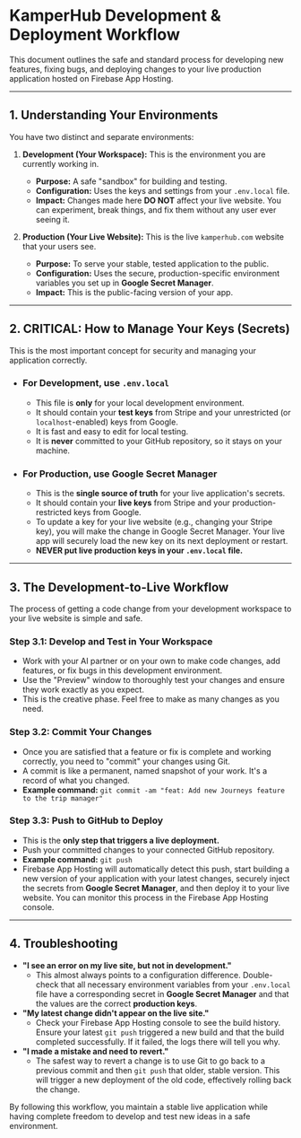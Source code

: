 # KamperHub Development & Deployment Workflow

This document outlines the safe and standard process for developing new features, fixing bugs, and deploying changes to your live production application hosted on Firebase App Hosting.

---

## **1. Understanding Your Environments**

You have two distinct and separate environments:

1.  **Development (Your Workspace):** This is the environment you are currently working in.
    *   **Purpose:** A safe "sandbox" for building and testing.
    *   **Configuration:** Uses the keys and settings from your `.env.local` file.
    *   **Impact:** Changes made here **DO NOT** affect your live website. You can experiment, break things, and fix them without any user ever seeing it.

2.  **Production (Your Live Website):** This is the live `kamperhub.com` website that your users see.
    *   **Purpose:** To serve your stable, tested application to the public.
    *   **Configuration:** Uses the secure, production-specific environment variables you set up in **Google Secret Manager**.
    *   **Impact:** This is the public-facing version of your app.

---

## **2. CRITICAL: How to Manage Your Keys (Secrets)**

This is the most important concept for security and managing your application correctly.

*   ### **For Development, use `.env.local`**
    *   This file is **only** for your local development environment.
    *   It should contain your **test keys** from Stripe and your unrestricted (or `localhost`-enabled) keys from Google.
    *   It is fast and easy to edit for local testing.
    *   It is **never** committed to your GitHub repository, so it stays on your machine.

*   ### **For Production, use Google Secret Manager**
    *   This is the **single source of truth** for your live application's secrets.
    *   It should contain your **live keys** from Stripe and your production-restricted keys from Google.
    *   To update a key for your live website (e.g., changing your Stripe key), you will make the change in Google Secret Manager. Your live app will securely load the new key on its next deployment or restart.
    *   **NEVER put live production keys in your `.env.local` file.**

---

## **3. The Development-to-Live Workflow**

The process of getting a code change from your development workspace to your live website is simple and safe.

### **Step 3.1: Develop and Test in Your Workspace**

*   Work with your AI partner or on your own to make code changes, add features, or fix bugs in this development environment.
*   Use the "Preview" window to thoroughly test your changes and ensure they work exactly as you expect.
*   This is the creative phase. Feel free to make as many changes as you need.

### **Step 3.2: Commit Your Changes**

*   Once you are satisfied that a feature or fix is complete and working correctly, you need to "commit" your changes using Git.
*   A commit is like a permanent, named snapshot of your work. It's a record of what you changed.
*   **Example command:** `git commit -am "feat: Add new Journeys feature to the trip manager"`

### **Step 3.3: Push to GitHub to Deploy**

*   This is the **only step that triggers a live deployment.**
*   Push your committed changes to your connected GitHub repository.
*   **Example command:** `git push`
*   Firebase App Hosting will automatically detect this push, start building a new version of your application with your latest changes, securely inject the secrets from **Google Secret Manager**, and then deploy it to your live website. You can monitor this process in the Firebase App Hosting console.

---

## **4. Troubleshooting**

*   **"I see an error on my live site, but not in development."**
    *   This almost always points to a configuration difference. Double-check that all necessary environment variables from your `.env.local` file have a corresponding secret in **Google Secret Manager** and that the values are the correct **production keys**.
*   **"My latest change didn't appear on the live site."**
    *   Check your Firebase App Hosting console to see the build history. Ensure your latest `git push` triggered a new build and that the build completed successfully. If it failed, the logs there will tell you why.
*   **"I made a mistake and need to revert."**
    *   The safest way to revert a change is to use Git to go back to a previous commit and then `git push` that older, stable version. This will trigger a new deployment of the old code, effectively rolling back the change.

By following this workflow, you maintain a stable live application while having complete freedom to develop and test new ideas in a safe environment.

